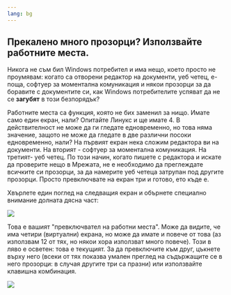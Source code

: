 ```yaml
---
lang: bg
---
```





<h2>Прекалено много прозорци? Използвайте работните места.</h2>

Никога не съм бил Windows потребител и има нещо, което просто не проумявам: когато са отворени редактор на документи, уеб четец, е-поща, софтуер за моментална комуникация и някои прозорци за да боравите с документите си, как Windows потребителите успяват да не се <b>загубят</b> 
в този безпорядък?

Работните места са функция, която не бих заменил за нищо. Имате само един екран, нали? Опитайте Линукс и ще имате 4. В действителност не може да ги гледате едновременно, но това няма значение, защото не може да гледате в две различни посоки едновременно, нали? На първият екран нека сложим редактора ви на документи. На вторият - софтуер за моментална комуникация. На третият- уеб четец. По този начин, когато пишете с редактора и искате да проверите нещо в Мрежата, не е необходимо да преглеждате всичките си прозорци, за да намерите уеб четеца затрупан под другите прозорци. Просто превключвате на екран три и готово, ето къде е.

Хвърлете един поглед на следващия екран и обърнете специално внимание долната дясна част:

<img src="Images/workspaces.png" border="0"/>

Това е вашият "превключвател на работни места". Може да видите, че има четири (виртуални) екрана, но може да имате и повече от това (аз използвам 12 от тях, но някои хора използват много повече). Този в ляво е осветен: това е текущият. За да превключите към друг, цъкнете върху него (всеки от тях показва умален преглед на съдържащите се в него прозорци: в случая другите три са празни) или използвайте клавишна комбинация.

<img src="Images/workspaces_full.png" border="0"/>




